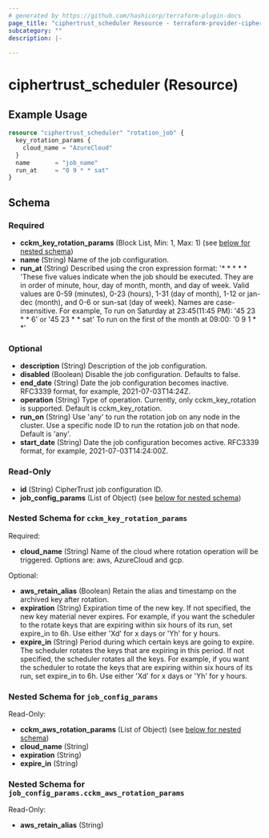 ```yaml
---
# generated by https://github.com/hashicorp/terraform-plugin-docs
page_title: "ciphertrust_scheduler Resource - terraform-provider-ciphertrust"
subcategory: ""
description: |-
  
---
```


# ciphertrust_scheduler (Resource)



## Example Usage

```terraform
resource "ciphertrust_scheduler" "rotation_job" {
  key_rotation_params {
    cloud_name = "AzureCloud"
  }
  name       = "job_name"
  run_at     = "0 9 * * sat"
}
```

<!-- schema generated by tfplugindocs -->
## Schema

### Required

- **cckm_key_rotation_params** (Block List, Min: 1, Max: 1) (see [below for nested schema](#nestedblock--cckm_key_rotation_params))
- **name** (String) Name of the job configuration.
- **run_at** (String) Described using the cron expression format: '* * * * * 'These five values indicate when the job should be executed. They are in order of minute, hour, day of month, month, and day of week. Valid values are 0-59 (minutes), 0-23 (hours), 1-31 (day of month), 1-12 or jan-dec (month), and 0-6 or sun-sat (day of week). Names are case-insensitive. For example, To run on Saturday at 23:45(11:45 PM): '45 23 * * 6' or '45 23 * * sat' To run on the first of the month at 09:00: '0 9 1 * *'

### Optional

- **description** (String) Description of the job configuration.
- **disabled** (Boolean) Disable the job configuration. Defaults to false.
- **end_date** (String) Date the job configuration becomes inactive. RFC3339 format, for example, 2021-07-03T14:24Z.
- **operation** (String) Type of operation. Currently, only cckm_key_rotation is supported. Default is cckm_key_rotation.
- **run_on** (String) Use 'any' to run the rotation job on any node in the cluster. Use a specific node ID to run the rotation job on that node. Default is 'any'.
- **start_date** (String) Date the job configuration becomes active. RFC3339 format, for example, 2021-07-03T14:24:00Z.

### Read-Only

- **id** (String) CipherTrust job configuration ID.
- **job_config_params** (List of Object) (see [below for nested schema](#nestedatt--job_config_params))

<a id="nestedblock--cckm_key_rotation_params"></a>
### Nested Schema for `cckm_key_rotation_params`

Required:

- **cloud_name** (String) Name of the cloud where rotation operation will be triggered. Options are: aws, AzureCloud and gcp.

Optional:

- **aws_retain_alias** (Boolean) Retain the alias and timestamp on the archived key after rotation.
- **expiration** (String) Expiration time of the new key. If not specified, the new key material never expires. For example, if you want the scheduler to the rotate keys that are expiring within six hours of its run, set expire_in to 6h. Use either 'Xd' for x days or 'Yh' for y hours.
- **expire_in** (String) Period during which certain keys are going to expire. The scheduler rotates the keys that are expiring in this period. If not specified, the scheduler rotates all the keys. For example, if you want the scheduler to rotate the keys that are expiring within six hours of its run, set expire_in to 6h. Use either 'Xd' for x days or 'Yh' for y hours.


<a id="nestedatt--job_config_params"></a>
### Nested Schema for `job_config_params`

Read-Only:

- **cckm_aws_rotation_params** (List of Object) (see [below for nested schema](#nestedobjatt--job_config_params--cckm_aws_rotation_params))
- **cloud_name** (String)
- **expiration** (String)
- **expire_in** (String)

<a id="nestedobjatt--job_config_params--cckm_aws_rotation_params"></a>
### Nested Schema for `job_config_params.cckm_aws_rotation_params`

Read-Only:

- **aws_retain_alias** (String)


